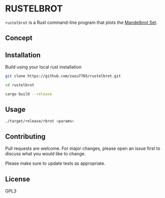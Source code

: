 # RUSTELBROT

`rustelbrot` is a Rust command-line program that plots the [Mandelbrot Set](https://en.wikipedia.org/wiki/Mandelbrot_set).

## Concept


## Installation

Build using your local rust installation

```bash
git clone https://github.com/zazu7765/rustelbrot.git

cd rustelbrot

cargo build --release
```

## Usage

```sh
./target/release/rbrot <params>
```

## Contributing

Pull requests are welcome. For major changes, please open an issue first
to discuss what you would like to change.

Please make sure to update tests as appropriate.

## License
GPL3